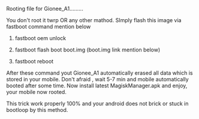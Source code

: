 Rooting file for Gionee_A1.........

You don't root it twrp OR any other mathod. SImply flash this image via fastboot command mention below 

1) fastboot oem unlock

2) fastboot flash boot boot.img (boot.img link mention below)

3) fastboot reboot



After these command yout Gionee_A1 automatically erased all data which is stored in your mobile. Don't afraid , wait 5-7 min and mobile automatically booted after some time. Now install latest MagiskManager.apk and enjoy, your mobile now rooted.



This trick work properly 100% and your android does not brick or stuck in bootloop by this method.
